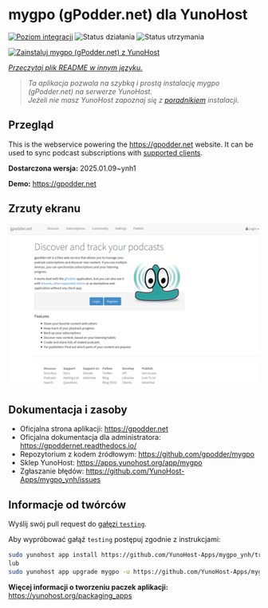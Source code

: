<!--
To README zostało automatycznie wygenerowane przez <https://github.com/YunoHost/apps/tree/master/tools/readme_generator>
Nie powinno być ono edytowane ręcznie.
-->

# mygpo (gPodder.net) dla YunoHost

[![Poziom integracji](https://apps.yunohost.org/badge/integration/mygpo)](https://ci-apps.yunohost.org/ci/apps/mygpo/)
![Status działania](https://apps.yunohost.org/badge/state/mygpo)
![Status utrzymania](https://apps.yunohost.org/badge/maintained/mygpo)

[![Zainstaluj mygpo (gPodder.net) z YunoHost](https://install-app.yunohost.org/install-with-yunohost.svg)](https://install-app.yunohost.org/?app=mygpo)

*[Przeczytaj plik README w innym języku.](./ALL_README.md)*

> *Ta aplikacja pozwala na szybką i prostą instalację mygpo (gPodder.net) na serwerze YunoHost.*  
> *Jeżeli nie masz YunoHost zapoznaj się z [poradnikiem](https://yunohost.org/install) instalacji.*

## Przegląd

This is the webservice powering the https://gpodder.net website. It can be used to sync podcast subscriptions with [supported clients](https://gpoddernet.readthedocs.io/en/latest/user/clients.html).


**Dostarczona wersja:** 2025.01.09~ynh1

**Demo:** <https://gpodder.net>

## Zrzuty ekranu

![Zrzut ekranu z mygpo (gPodder.net)](./doc/screenshots/screenshot1.png)

## Dokumentacja i zasoby

- Oficjalna strona aplikacji: <https://gpodder.net>
- Oficjalna dokumentacja dla administratora: <https://gpoddernet.readthedocs.io/>
- Repozytorium z kodem źródłowym: <https://github.com/gpodder/mygpo>
- Sklep YunoHost: <https://apps.yunohost.org/app/mygpo>
- Zgłaszanie błędów: <https://github.com/YunoHost-Apps/mygpo_ynh/issues>

## Informacje od twórców

Wyślij swój pull request do [gałęzi `testing`](https://github.com/YunoHost-Apps/mygpo_ynh/tree/testing).

Aby wypróbować gałąź `testing` postępuj zgodnie z instrukcjami:

```bash
sudo yunohost app install https://github.com/YunoHost-Apps/mygpo_ynh/tree/testing --debug
lub
sudo yunohost app upgrade mygpo -u https://github.com/YunoHost-Apps/mygpo_ynh/tree/testing --debug
```

**Więcej informacji o tworzeniu paczek aplikacji:** <https://yunohost.org/packaging_apps>
